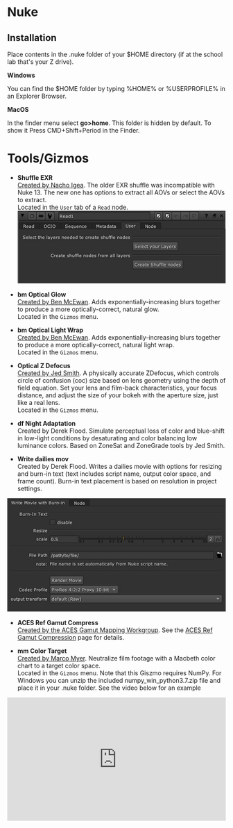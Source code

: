 # Nuke
## Installation
Place contents in the .nuke folder of your $HOME directory (if at the school lab that's your Z drive). 

**Windows**

You can find the $HOME folder by typing %HOME% or %USERPROFILE% in an Explorer Browser.

**MacOS**

In the finder menu select **go>home**. This folder is hidden by default. To show it Press CMD+Shift+Period in the Finder.

# Tools/Gizmos

- **Shuffle EXR** <br> [Created by Nacho Igea](http://www.nukepedia.com/python/import/export/shufflelayers). The older EXR shuffle was incompatible with Nuke 13. The new one has options to extract all AOVs or select the AOVs to extract. <br>Located in the ```User``` tab of a ```Read``` node.
![img](img/nuke_shuffle.jpg)

- **bm Optical Glow** <br> [Created by Ben McEwan](https://github.com/BenMcEwan/nuke_public). Adds exponentially-increasing blurs together to produce a more optically-correct, natural glow. <br>Located in the ```Gizmos``` menu.

- **bm Optical Light Wrap** <br> [Created by Ben McEwan](https://github.com/BenMcEwan/nuke_public). Adds exponentially-increasing blurs together to produce a more optically-correct, natural light wrap. <br>Located in the ```Gizmos``` menu.

- **Optical Z Defocus** <br> [Created by Jed Smith](https://gist.github.com/jedypod/50a3b68f9b5bbe487e1a). A physically accurate ZDefocus, which controls circle of confusion (coc) size based on lens geometry using the depth of field equation. Set your lens and film-back characteristics, your focus distance, and adjust the size of your bokeh with the aperture size, just like a real lens. <br>Located in the ```Gizmos``` menu.

- **df Night Adaptation** <br> Created by Derek Flood. Simulate perceptual loss of color and blue-shift in low-light conditions by desaturating and color balancing low luminance colors. Based on ZoneSat and ZoneGrade tools by Jed Smith.

- **Write dailies mov** <br> Created by Derek Flood. Writes a dailies movie with options for resizing and burn-in text (text includes script name, output color space, and frame count). Burn-in text placement is based on resolution in project settings.

![img](img/nuke_dailies.jpg)

- **ACES Ref Gamut Compress** <br> [Created by the ACES Gamut Mapping Workgroup](https://github.com/ampas/aces-vwg-gamut-mapping-2020). See the [ACES Ref Gamut Compression](https://sharktacos.github.io/OpenColorIO-configs/docs/gamut.html) page for details.

- **mm Color Target** <br> [Created by Marco Myer](https://www.marcomeyer-vfx.de/posts/mmcolortarget-nuke-gizmo/). Neutralize film footage with a Macbeth color chart to a target color space. <br>Located in the ```Gizmos``` menu. Note that this Giszmo requires NumPy. For Windows you can unzip the included numpy_win_python3.7.zip file and place it in your .nuke folder. See the video below for an example

<div style="padding:56.31% 0 0 0;position:relative;"><iframe src="https://player.vimeo.com/video/727228662?h=6d5cbf799a&amp;badge=0&amp;autopause=0&amp;player_id=0&amp;app_id=58479" frameborder="0" allow="autoplay; fullscreen; picture-in-picture" allowfullscreen style="position:absolute;top:0;left:0;width:100%;height:100%;" title="Plate Neutralization for CG integration"></iframe></div><script src="https://player.vimeo.com/api/player.js"></script>






